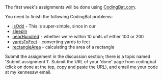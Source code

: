 The first week's assignments will be done using [CodingBat.com](https://codingbat.com).

You need to finish the following CodingBat problems:
+ [isOdd](http://codingbat.com/prob/p209210) - This is super-simple, since in our 
+ [sleepIn](http://codingbat.com/prob/p187868)
+ [nearHundred](http://codingbat.com/prob/p184004) - whether we're within 10 units of either 100 or 200
+ [yardsToFeet](http://codingbat.com/prob/p278040) - converting yards to feet
+ [rectangleArea](http://codingbat.com/prob/p231712) - calculating the area of a rectangle

Submit the assignment in the discussion section; there is a topic named 'Submit assignment 1'. Submit the URL of your 'done' page from codingbat (click on done at the top, copy and paste the URL), and email me your code at my kennesaw email.